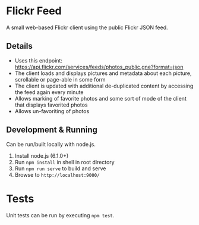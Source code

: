 # Flickr Feed

A small web-based Flickr client using the public Flickr JSON feed.

## Details

- Uses this endpoint: https://api.flickr.com/services/feeds/photos_public.gne?format=json
- The client loads and displays pictures and metadata about each picture, scrollable or page-able in some form
- The client is updated with additional de-duplicated content by accessing the feed again every minute
- Allows marking of favorite photos and some sort of mode of the client that displays favorited photos
- Allows un-favoriting of photos

## Development & Running

Can be run/built locally with node.js.

1. Install node.js (6.1.0+)
2. Run `npm install` in shell in root directory
3. Run `npm run serve` to build and serve
4. Browse to `http://localhost:9000/`


# Tests

Unit tests can be run by executing `npm test`.
